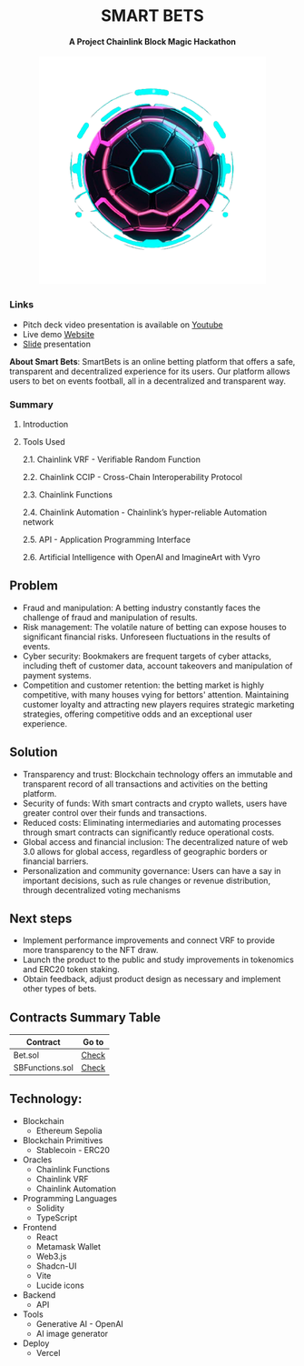 <h1 align="center">SMART BETS</h1>

<h4 align="center">A Project Chainlink Block Magic Hackathon</h4>

<p align="center">
  <img src="logo3.png" alt="alt text" width="400">
</p>

### Links

- Pitch deck video presentation is available on [Youtube](https://github.com/FilipeLiima/smartbets)
- Live demo [Website](https://smartbets.vercel.app/)
- [Slide](https://drive.google.com/file/d/1pu3DalV7yJKyU-1t4CartXWwTouZrAYr/view?usp=sharing) presentation

**About Smart Bets**: SmartBets is an online betting platform that offers a safe, transparent and decentralized experience for its users. Our platform allows users to bet on events football, all in a decentralized and transparent way.

### Summary

1. Introduction

2. Tools Used

   2.1. Chainlink VRF - Verifiable Random Function

   2.2. Chainlink CCIP - Cross-Chain Interoperability Protocol

   2.3. Chainlink Functions

   2.4. Chainlink Automation - Chainlink’s hyper-reliable Automation network

   2.5. API - Application Programming Interface

   2.6. Artificial Intelligence with OpenAI and ImagineArt with Vyro

## Problem

- Fraud and manipulation: A betting industry constantly faces the challenge of fraud and manipulation of results.
- Risk management: The volatile nature of betting can expose houses to significant financial risks. Unforeseen fluctuations in the results of events.
- Cyber ​​security: Bookmakers are frequent targets of cyber attacks, including theft of customer data, account takeovers and manipulation of payment systems.
- Competition and customer retention: the betting market is highly competitive, with many houses vying for bettors' attention. Maintaining customer loyalty and attracting new players requires strategic marketing strategies, offering competitive odds and an exceptional user experience.

## Solution

- Transparency and trust: Blockchain technology offers an immutable and transparent record of all transactions and activities on the betting platform.
- Security of funds: With smart contracts and crypto wallets, users have greater control over their funds and transactions.
- Reduced costs: Eliminating intermediaries and automating processes through smart contracts can significantly reduce operational costs.
- Global access and financial inclusion: The decentralized nature of web 3.0 allows for global access, regardless of geographic borders or financial barriers.
- Personalization and community governance: Users can have a say in important decisions, such as rule changes or revenue distribution, through decentralized voting mechanisms

## Next steps

- Implement performance improvements and connect VRF to provide more transparency to the NFT draw.
- Launch the product to the public and study improvements in tokenomics and ERC20 token staking.
- Obtain feedback, adjust product design as necessary and implement other types of bets.

## Contracts Summary Table

| Contract        | Go to                                                                                                                  |
| --------------- | ---------------------------------------------------------------------------------------------------------------------- |
| Bet.sol         | [Check](https://github.com/victormendes99/SmartBet/blob/main/contracts/Bet.sol)                                        |
| SBFunctions.sol | [Check](https://github.com/BellumGalaxy/BlockMagic-Team6/blob/Barba-SmartContracts/SmartContracts/src/SBFunctions.sol) |

## Technology:

- Blockchain
  - Ethereum Sepolia
- Blockchain Primitives
  - Stablecoin - ERC20
- Oracles
  - Chainlink Functions
  - Chainlink VRF
  - Chainlink Automation
- Programming Languages
  - Solidity
  - TypeScript
- Frontend
  - React
  - Metamask Wallet
  - Web3.js
  - Shadcn-UI
  - Vite
  - Lucide icons
- Backend
  - API
- Tools
  - Generative AI - OpenAI
  - AI image generator
- Deploy
  - Vercel
